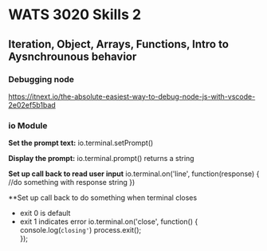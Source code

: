 # WATS 3020 Skills 2

## Iteration, Object, Arrays, Functions, Intro to Aysnchrounous behavior

### Debugging node
https://itnext.io/the-absolute-easiest-way-to-debug-node-js-with-vscode-2e02ef5b1bad

### io Module

**Set the prompt text:** 
io.terminal.setPrompt(<prompt text>)

**Display the prompt:**
io.terminal.prompt() returns a string

**Set up call back to read user input**
io.terminal.on('line', function(response) {
  //do something with response string
})

**Set up call back to do something when terminal closes
  - exit 0 is default
  - exit 1 indicates error
io.terminal.on('close', function()
{
  console.log(`closing'`)
  process.exit();  
});
